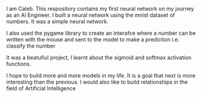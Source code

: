 I am Caleb. This respository contains my first neural network on my journey as an AI Engineer. 
I built a neural network using the mnist dataset of numbers. It was a simple neural network. 

I also used the pygame library to create an interafce where a number can be written with the mouse and sent to the model to make a prediction i.e. classify the number 

It was a beatufiul project, I learnt about the sigmoid and softmax activation functions. 

I hope to build more and more models in my life. It is a goal that next is more interesting than the previous. 
I would also like to build relationships in the field of Artificial Intelligence 
